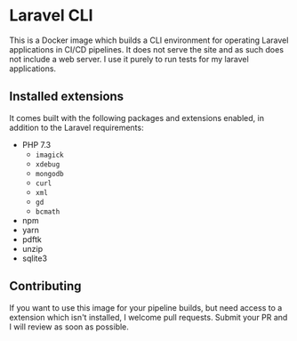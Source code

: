 # Laravel CLI

This is a Docker image which builds a CLI environment for operating Laravel applications in CI/CD pipelines. It does not serve the site and as such does not include a web server. I use it purely to run tests for my laravel applications.

## Installed extensions

It comes built with the following packages and extensions enabled, in addition to the Laravel requirements:

- PHP 7.3
  - `imagick`
  - `xdebug`
  - `mongodb`
  - `curl`
  - `xml`
  - `gd`
  - `bcmath`
- npm
- yarn
- pdftk
- unzip
- sqlite3

## Contributing

If you want to use this image for your pipeline builds, but need access to a extension which isn't installed, I welcome pull requests. Submit your PR and I will review as soon as possible.
